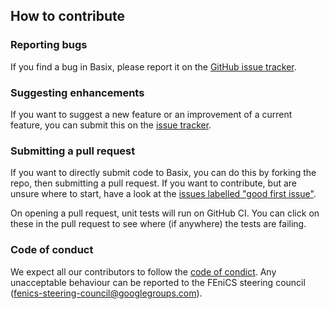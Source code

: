 ## How to contribute

### Reporting bugs
If you find a bug in Basix, please report it on the [GitHub issue tracker](https://github.com/fenics/basix/issues/new?labels=bug).

### Suggesting enhancements
If you want to suggest a new feature or an improvement of a current feature, you can submit this
on the [issue tracker](https://github.com/fenics/basix/issues).

### Submitting a pull request
If you want to directly submit code to Basix, you can do this by forking the repo, then submitting a pull request.
If you want to contribute, but are unsure where to start, have a look at the
[issues labelled "good first issue"](https://github.com/FEniCS/basix/issues?q=is%3Aopen+is%3Aissue+label%3A%22good+first+issue%22).

On opening a pull request, unit tests will run on GitHub CI. You can click on these in the pull request
to see where (if anywhere) the tests are failing.

### Code of conduct
We expect all our contributors to follow the [code of condict](CODE_OF_CONDUCT.md). Any unacceptable
behaviour can be reported to the FEniCS steering council (fenics-steering-council@googlegroups.com).
